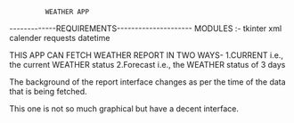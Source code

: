             WEATHER APP
-------------REQUIREMENTS---------------------
MODULES :-
          tkinter
          xml
          calender
          requests
          datetime
          
THIS APP CAN FETCH WEATHER REPORT IN TWO WAYS-
  1.CURRENT i.e., the current WEATHER status
  2.Forecast i.e., the WEATHER status of 3 days

The background of the report interface changes as per the time of the data that is being fetched.

This one is not so much graphical but have a decent interface.